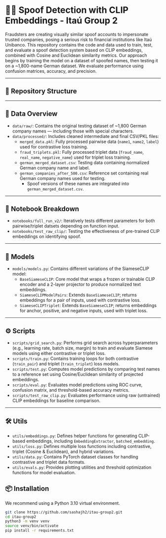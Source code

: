 # 🕵️‍♂️ Spoof Detection with CLIP Embeddings - Itaú Group 2

Fraudsters are creating visually similar spoof accounts to impersonate trusted companies, posing a serious risk to financial institutions like Itaú Unibanco. This repository contains the code and data used to train, test, and evaluate a spoof detection system based on CLIP embeddings, combined with Cosine and Euclidean similarity metrics. Our approach begins by training the model on a dataset of spoofed names, then testing it on a ~1,800-name German dataset. We evaluate performance using confusion matrices, accuracy, and precision.

---

## 📁 Repository Structure


---

## 🧾 Data Overview

- `data/raw/`: Contains the original testing dataset of ~1,800 German company names — including those with special characters.
- `data/processed/`: Includes cleaned intermediate and final CSV/PKL files:
  - `merged_data.pkl`: Fully processed pairwise data (`name1`, `name2`, `label`) used for contrastive loss training.
  - `fraud_triplets.pkl`: Fully processed triplet data (`fraud_name`, `real_name`, `negative_name`) used for triplet loss training.
  - `german_merged_dataset.csv`: Testing data containing normalized German company name and label.
  - `german_companies_after_500.csv`: Reference set containing real German company names used for testing.
    - Spoof versions of these names are integrated into `german_merged_dataset.csv`.

---

## 📓 Notebook Breakdown

- `notebooks/full_run_v2/`: Iteratively tests different parameters for both pairwise/triplet datsets depending on function input.
- `notebooks/test_raw_clip/`: Testing the effectiveness of pre-trained CLIP embeddings on identifying spoof.

---

## 🧠 Models

- `models/models.py`: Contains different variations of the SiameseCLIP model:
  - `BaseSiameseCLIP`: Core model that wraps a frozen or trainable CLIP encoder and a 2-layer projector to produce normalized text embeddings.
  - `SiameseCLIPModelPairs`: Extends `BaseSiameseCLIP`; returns embeddings for a pair of inputs, used with contrastive loss.
  - `SiameseCLIPTriplet`: Extends `BaseSiameseCLIP`; returns embeddings for anchor, positive, and negative inputs, used with triplet loss.

---

## ⚙️ Scripts

- `scripts/grid_search.py`: Performs grid search across hyperparameters (e.g., learning rate, batch size, margin) to train and evaluate Siamese models using either contrastive or triplet loss.
- `scripts/train.py`: Contains training loops for both contrastive (`train_pair`) and triplet (`train_triplet`) loss models.
- `scripts/test.py`: Computes model predictions by comparing test names to a reference set using Cosine/Euclidean similarity of projected embeddings.
- `scripts/eval.py`: Evaluates model predictions using ROC curve, confusion matrix, and threshold-based accuracy metrics.
- `scripts/test_raw_clip.py`: Evaluates performance using raw (untrained) CLIP embeddings for baseline comparison.

---

## 🛠️ Utils
- `utils/embeddings.py`: Defines helper functions for generating CLIP-based embeddings, including `EmbeddingExtractor`, `batched_embedding`.
- `utils/loss.py`: Defines multiple loss functions including contrastive, triplet (Cosine & Euclidean), and hybrid variations.
- `utils/data.py`: Contains PyTorch dataset classes for handling contrastive and triplet data formats.
- `utils/evals.py`: Provides plotting utilities and threshold optimization functions for model evaluation.

## 📦 Installation

We recommend using a Python 3.10 virtual environment.

```bash
git clone https://github.com/sashajh2/itau-group2.git
cd itau-group2
python3 -m venv venv
source venv/bin/activate
pip install -r requirements.txt
